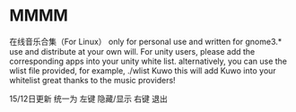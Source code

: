 # MMMM
在线音乐合集（For Linux）
only for personal use and written for gnome3.*
use and distribute at your own will.
For unity users, please add the corresponding apps into your unity white list.
alternatively, you can use the wlist file provided, for example,
./wlist Kuwo
this will add Kuwo into your whitelist
great thanks to the music providers!

15/12日更新
统一为 
左键 隐藏/显示
右键 退出
	
